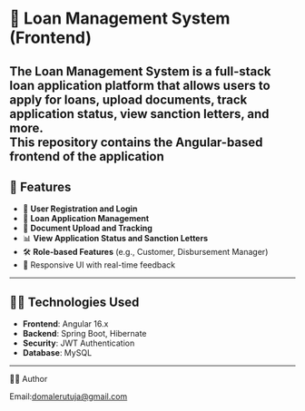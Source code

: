# 🏦 Loan Management System (Frontend)

The **Loan Management System** is a full-stack loan application platform that allows users to apply for loans, upload documents, track application status, view sanction letters, and more.  
This repository contains the **Angular-based frontend** of the application
---

## 🚀 Features

- 🔐 **User Registration and Login**  
- 💼 **Loan Application Management**  
- 📄 **Document Upload and Tracking**  
- 📊 **View Application Status and Sanction Letters**  
- 🛠️ **Role-based Features** (e.g., Customer, Disbursement Manager)  
- 🔄 Responsive UI with real-time feedback  

---

## 🧑‍💻 Technologies Used

- **Frontend**: Angular 16.x  
- **Backend**: Spring Boot, Hibernate  
- **Security**: JWT Authentication  
- **Database**: MySQL  

---
👩‍💻 Author

Email:domalerutuja@gmail.com


